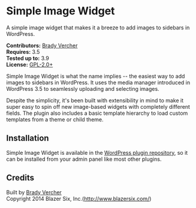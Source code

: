 # Simple Image Widget #

A simple image widget that makes it a breeze to add images to sidebars in WordPress.

__Contributors:__ [Brady Vercher](https://github.com/bradyvercher)  
__Requires:__ 3.5  
__Tested up to:__ 3.9  
__License:__ [GPL-2.0+](http://www.gnu.org/licenses/gpl-2.0.html)

Simple Image Widget is what the name implies -- the easiest way to add images to sidebars in WordPress. It uses the media manager introduced in WordPress 3.5 to seamlessly uploading and selecting images.

Despite the simplicity, it's been built with extensibility in mind to make it super easy to spin off new image-based widgets with completely different fields. The plugin also includes a basic template hierarchy to load custom templates from a theme or child theme.

## Installation ##

Simple Image Widget is available in the [WordPress plugin repository](http://wordpress.org/plugins/simple-image-widget/), so it can be installed from your admin panel like most other plugins.

## Credits ##

Built by [Brady Vercher](http://twitter.com/bradyvercher)  
Copyright 2014  Blazer Six, Inc.(http://www.blazersix.com/)
